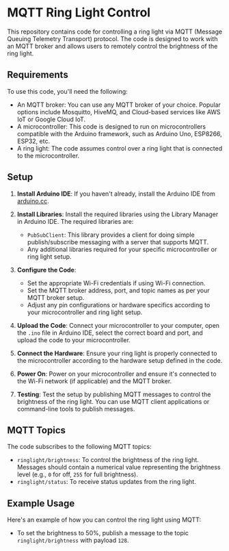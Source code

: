 # MQTT Ring Light Control

This repository contains code for controlling a ring light via MQTT (Message Queuing Telemetry Transport) protocol. The code is designed to work with an MQTT broker and allows users to remotely control the brightness of the ring light.

## Requirements

To use this code, you'll need the following:

- An MQTT broker: You can use any MQTT broker of your choice. Popular options include Mosquitto, HiveMQ, and Cloud-based services like AWS IoT or Google Cloud IoT.
- A microcontroller: This code is designed to run on microcontrollers compatible with the Arduino framework, such as Arduino Uno, ESP8266, ESP32, etc.
- A ring light: The code assumes control over a ring light that is connected to the microcontroller.

## Setup

1. **Install Arduino IDE**: If you haven't already, install the Arduino IDE from [arduino.cc](https://www.arduino.cc/en/software).

2. **Install Libraries**: Install the required libraries using the Library Manager in Arduino IDE. The required libraries are:
   - `PubSubClient`: This library provides a client for doing simple publish/subscribe messaging with a server that supports MQTT.
   - Any additional libraries required for your specific microcontroller or ring light setup.

3. **Configure the Code**:
   - Set the appropriate Wi-Fi credentials if using Wi-Fi connection.
   - Set the MQTT broker address, port, and topic names as per your MQTT broker setup.
   - Adjust any pin configurations or hardware specifics according to your microcontroller and ring light setup.

4. **Upload the Code**: Connect your microcontroller to your computer, open the `.ino` file in Arduino IDE, select the correct board and port, and upload the code to your microcontroller.

5. **Connect the Hardware**: Ensure your ring light is properly connected to the microcontroller according to the hardware setup defined in the code.

6. **Power On**: Power on your microcontroller and ensure it's connected to the Wi-Fi network (if applicable) and the MQTT broker.

7. **Testing**: Test the setup by publishing MQTT messages to control the brightness of the ring light. You can use MQTT client applications or command-line tools to publish messages.

## MQTT Topics

The code subscribes to the following MQTT topics:

- `ringlight/brightness`: To control the brightness of the ring light. Messages should contain a numerical value representing the brightness level (e.g., `0` for off, `255` for full brightness).
- `ringlight/status`: To receive status updates from the ring light.

## Example Usage

Here's an example of how you can control the ring light using MQTT:

- To set the brightness to 50%, publish a message to the topic `ringlight/brightness` with payload `128`.

